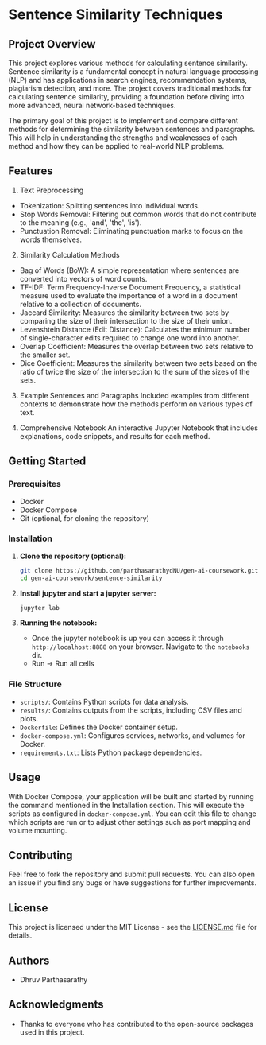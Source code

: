 # Sentence Similarity Techniques

## Project Overview

This project explores various methods for calculating sentence similarity. Sentence similarity is a fundamental concept in natural language processing (NLP) and has applications in search engines, recommendation systems, plagiarism detection, and more. The project covers traditional methods for calculating sentence similarity, providing a foundation before diving into more advanced, neural network-based techniques.

The primary goal of this project is to implement and compare different methods for determining the similarity between sentences and paragraphs. This will help in understanding the strengths and weaknesses of each method and how they can be applied to real-world NLP problems.


## Features

1. Text Preprocessing
- Tokenization: Splitting sentences into individual words.
- Stop Words Removal: Filtering out common words that do not contribute to the meaning (e.g., 'and', 'the', 'is').
- Punctuation Removal: Eliminating punctuation marks to focus on the words themselves.

2. Similarity Calculation Methods
- Bag of Words (BoW): A simple representation where sentences are converted into vectors of word counts.
- TF-IDF: Term Frequency-Inverse Document Frequency, a statistical measure used to evaluate the importance of a word in a document relative to a collection of documents.
- Jaccard Similarity: Measures the similarity between two sets by comparing the size of their intersection to the size of their union.
- Levenshtein Distance (Edit Distance): Calculates the minimum number of single-character edits required to change one word into another.
- Overlap Coefficient: Measures the overlap between two sets relative to the smaller set.
- Dice Coefficient: Measures the similarity between two sets based on the ratio of twice the size of the intersection to the sum of the sizes of the sets.

3. Example Sentences and Paragraphs
Included examples from different contexts to demonstrate how the methods perform on various types of text.

4. Comprehensive Notebook
An interactive Jupyter Notebook that includes explanations, code snippets, and results for each method.

## Getting Started

### Prerequisites
- Docker
- Docker Compose
- Git (optional, for cloning the repository)

### Installation
1. **Clone the repository (optional):**
   ```bash
   git clone https://github.com/parthasarathydNU/gen-ai-coursework.git
   cd gen-ai-coursework/sentence-similarity
   ```

2. **Install jupyter and start a jupyter server:**
   ```bash
   jupyter lab
   ```

3. **Running the notebook:**
   - Once the jupyter notebook is up you can access it through `http://localhost:8888` on your browser. Navigate to the `notebooks` dir.
   - Run -> Run all cells


### File Structure
- `scripts/`: Contains Python scripts for data analysis.
- `results/`: Contains outputs from the scripts, including CSV files and plots.
- `Dockerfile`: Defines the Docker container setup.
- `docker-compose.yml`: Configures services, networks, and volumes for Docker.
- `requirements.txt`: Lists Python package dependencies.

## Usage
With Docker Compose, your application will be built and started by running the command mentioned in the Installation section. This will execute the scripts as configured in `docker-compose.yml`. You can edit this file to change which scripts are run or to adjust other settings such as port mapping and volume mounting.

## Contributing
Feel free to fork the repository and submit pull requests. You can also open an issue if you find any bugs or have suggestions for further improvements.

## License
This project is licensed under the MIT License - see the [LICENSE.md](LICENSE) file for details.

## Authors
- Dhruv Parthasarathy

## Acknowledgments
- Thanks to everyone who has contributed to the open-source packages used in this project.

